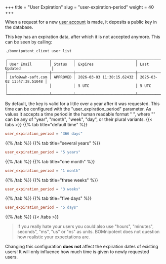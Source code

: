 +++
title = "User Expiration"
slug = "user-expiration-period"
weight = 40
+++

When a request for a new [user account](/client/basics/account-creation/) is made, it deposits a public key in the database.

This key has an expiration data, after which it is not accepted anymore. This can be seen by calling:
```bash
./bomnipotent_client user list
```
``` {wrap="false" title="output"}
╭───────────────────┬──────────┬───────────────────────────┬───────────────────────────╮
│ User Email        │ Status   │ Expires                   │ Last Updated              │
├───────────────────┼──────────┼───────────────────────────┼───────────────────────────┤
│ info@wwh-soft.com │ APPROVED │ 2026-03-03 11:30:15.62432 │ 2025-03-02 11:47:38.51048 │
│                   │          │ 5 UTC                     │ 5 UTC                     │
╰───────────────────┴──────────┴───────────────────────────┴───────────────────────────╯
```

By default, the key is valid for a little over a year after it was requested. This time can be configured with the "user_expiration_period" parameter. As values it accepts a time period in the human readable format "<number> <unit>", where "<unit>" can be any of "year", "month", "week", "day", or their plural variants.
{{< tabs >}}
{{% tab title="default time" %}}
```toml
user_expiration_period = "366 days"
```
{{% /tab %}}
{{% tab title="several years" %}}
```toml
user_expiration_period = "5 years"
```
{{% /tab %}}
{{% tab title="one month" %}}
```toml
user_expiration_period = "1 month"
```
{{% /tab %}}
{{% tab title="three weeks" %}}
```toml
user_expiration_period = "3 weeks"
```
{{% /tab %}}
{{% tab title="five days" %}}
```toml
user_expiration_period = "5 days"
```
{{% /tab %}}
{{< /tabs >}}

> If you really hate your users you could also use "hours", "minutes", seconds", "ms", "us" or "ns" as units. BOMnipotent does not question how realistic your expectations are.

Changing this configuration **does not** affect the expiration dates of existing users! It will only influence how much time is given to newly requested users.

